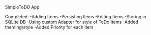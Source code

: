 SimpleToDO App

Completed:
-Adding Items
-Persisting Items
-Editing Items
-Storing in SQLite DB
-Using custom Adapter for style of ToDo Items
-Added theming/style
-Added Priority for each item